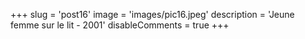 +++
slug = 'post16'
image = 'images/pic16.jpeg'
description = 'Jeune femme sur le lit - 2001'
disableComments = true
+++